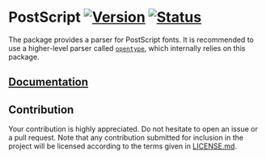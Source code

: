 # PostScript [![Version][version-img]][version-url] [![Status][status-img]][status-url]

The package provides a parser for PostScript fonts. It is recommended to use a
higher-level parser called [`opentype`][opentype], which internally relies on
this package.

## [Documentation][doc]

## Contribution

Your contribution is highly appreciated. Do not hesitate to open an issue or a
pull request. Note that any contribution submitted for inclusion in the project
will be licensed according to the terms given in [LICENSE.md](LICENSE.md).

[opentype]: https://github.com/bodoni/opentype

[doc]: https://bodoni.github.io/postscript
[status-img]: https://travis-ci.org/bodoni/postscript.svg?branch=master
[status-url]: https://travis-ci.org/bodoni/postscript
[version-img]: https://img.shields.io/crates/v/postscript.svg
[version-url]: https://crates.io/crates/postscript
